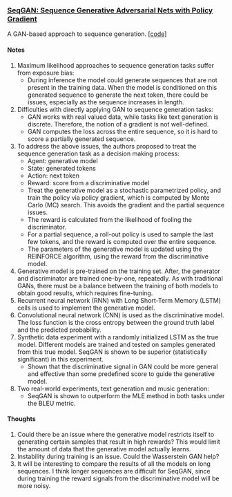 ### [SeqGAN: Sequence Generative Adversarial Nets with Policy Gradient](https://arxiv.org/abs/1609.05473)

A GAN-based approach to sequence generation. \[[code](https://github.com/LantaoYu/SeqGAN)\]

#### Notes
1. Maximum likelihood approaches to sequence generation tasks suffer from exposure bias:
   - During inference the model could generate sequences that are not present in the training data. When the model is conditioned on this generated sequence to generate the next token, there could be issues, especially as the sequence increases in length.
2. Difficulties with directly applying GAN to sequence generation tasks:
   - GAN works with real valued data, while tasks like text generation is discrete. Therefore, the notion of a gradient is not well-defined.
   - GAN computes the loss across the entire sequence, so it is hard to score a partially generated sequence.
3. To address the above issues, the authors proposed to treat the sequence generation task as a decision making process:
   - Agent: generative model
   - State: generated tokens
   - Action: next token
   - Reward: score from a discriminative model
   - Treat the generative model as a stochastic parametrized policy, and train the policy via policy gradient, which is computed by Monte Carlo (MC) search. This avoids the gradient and the partial sequence issues.
   - The reward is calculated from the likelihood of fooling the discriminator.
   - For a partial sequence, a roll-out policy is used to sample the last few tokens, and the reward is computed over the entire sequence.
   - The parameters of the generative model is updated using the REINFORCE algorithm, using the reward from the discriminative model.
4. Generative model is pre-trained on the training set. After, the generator and discriminator are trained one-by-one, repeatedly. As with traditional GANs, there must be a balance between the training of both models to obtain good results, which requires fine-tuning.
5. Recurrent neural network (RNN) with Long Short-Term Memory (LSTM) cells is used to implement the generative model.
6. Convolutional neural network (CNN) is used as the discriminative model. The loss function is the cross entropy between the ground truth label and the predicted probability.
7. Synthetic data experiment with a randomly initialized LSTM as the true model. Different models are trained and tested on samples generated from this true model. SeqGAN is shown to be superior (statistically significant) in this experiment.
   - Shown that the discriminative signal in GAN could be more general and effective than some predefined score to guide the generative model.
8. Two real-world experiments, text generation and music generation:
   - SeqGAN is shown to outperform the MLE method in both tasks under the BLEU metric.

#### Thoughts
1. Could there be an issue where the generative model restricts itself to generating certain samples that result in high rewards? This would limit the amount of data that the generative model actually learns.
2. Instability during training is an issue. Could the Wasserstein GAN help?
3. It will be interesting to compare the results of all the models on long sequences. I think longer sequences are difficult for SeqGAN, since during training the reward signals from the discriminative model will be more noisy.
